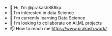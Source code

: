 - 👋 Hi, I’m @prakash888kp
- 👀 I’m interested in data Science
- 🌱 I’m currently learning Data Science
- 💞️ I’m looking to collaborate on AI,ML projects
- 📫 How to reach me https://www.prakash.work/

<!---
prakash888kp/prakash888kp is a ✨ special ✨ repository because its `README.md` (this file) appears on your GitHub profile.
You can click the Preview link to take a look at your changes.
--->
